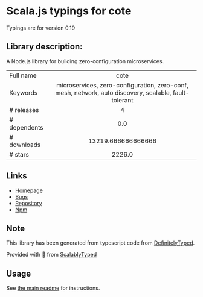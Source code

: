 
# Scala.js typings for cote

Typings are for version 0.19

## Library description:
A Node.js library for building zero-configuration microservices.

|                    |                 |
| ------------------ | :-------------: |
| Full name          | cote |
| Keywords           | microservices, zero-configuration, zero-conf, mesh, network, auto discovery, scalable, fault-tolerant |
| # releases         | 4 |
| # dependents       | 0.0 |
| # downloads        | 13219.666666666666 |
| # stars            | 2226.0 |

## Links
- [Homepage](https://github.com/dashersw/cote#readme)
- [Bugs](https://github.com/dashersw/cote/issues)
- [Repository](https://github.com/dashersw/cote)
- [Npm](https://www.npmjs.com/package/cote)
    


## Note
This library has been generated from typescript code from [DefinitelyTyped](https://definitelytyped.org).

Provided with :purple_heart: from [ScalablyTyped](https://github.com/oyvindberg/ScalablyTyped)

## Usage
See [the main readme](../../readme.md) for instructions.


